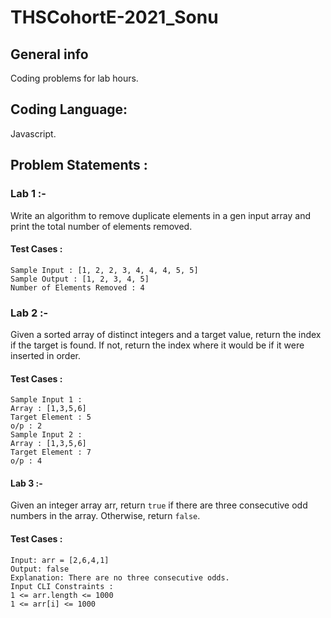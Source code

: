 # THSCohortE-2021_Sonu
## General info
Coding problems for lab hours.
## Coding Language:
Javascript.
## Problem Statements :
### Lab 1 :- 
Write an algorithm to remove duplicate elements in a gen input array and print the total number of elements removed.
#### Test Cases :
```
Sample Input : [1, 2, 2, 3, 4, 4, 4, 5, 5]
Sample Output : [1, 2, 3, 4, 5]
Number of Elements Removed : 4
 ```
### Lab 2 :- 
Given a sorted array of distinct  integers and a target value, return the index if the target is found. If not, return the index where it would be if it were inserted in order.
#### Test Cases :
```
Sample Input 1 :
Array : [1,3,5,6]
Target Element : 5
o/p : 2
Sample Input 2 :
Array : [1,3,5,6]
Target Element : 7
o/p : 4
```
#### Lab 3 :-
Given an integer array arr, return `true` if there are three consecutive odd numbers in the array. Otherwise, return `false`.
#### Test Cases :
```
Input: arr = [2,6,4,1]
Output: false
Explanation: There are no three consecutive odds.
Input CLI Constraints :
1 <= arr.length <= 1000
1 <= arr[i] <= 1000
```